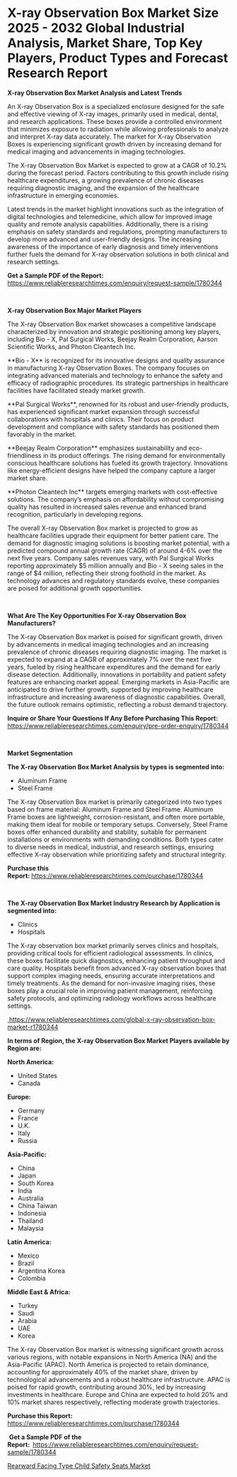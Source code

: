 <p><h1>X-ray Observation Box Market Size 2025 - 2032 Global Industrial Analysis, Market Share, Top Key Players, Product Types and Forecast Research Report</h1></p><p><strong>X-ray Observation Box Market Analysis and Latest Trends</strong></p>
<p><p>An X-ray Observation Box is a specialized enclosure designed for the safe and effective viewing of X-ray images, primarily used in medical, dental, and research applications. These boxes provide a controlled environment that minimizes exposure to radiation while allowing professionals to analyze and interpret X-ray data accurately. The market for X-ray Observation Boxes is experiencing significant growth driven by increasing demand for medical imaging and advancements in imaging technologies.</p><p>The X-ray Observation Box Market is expected to grow at a CAGR of 10.2% during the forecast period. Factors contributing to this growth include rising healthcare expenditures, a growing prevalence of chronic diseases requiring diagnostic imaging, and the expansion of the healthcare infrastructure in emerging economies. </p><p>Latest trends in the market highlight innovations such as the integration of digital technologies and telemedicine, which allow for improved image quality and remote analysis capabilities. Additionally, there is a rising emphasis on safety standards and regulations, prompting manufacturers to develop more advanced and user-friendly designs. The increasing awareness of the importance of early diagnosis and timely interventions further fuels the demand for X-ray observation solutions in both clinical and research settings.</p></p>
<p><strong>Get a Sample PDF of the Report:&nbsp;</strong> <a href="https://www.reliableresearchtimes.com/enquiry/request-sample/1780344?utm_campaign=2638&utm_medium=2&utm_source=Github&utm_content=ia&utm_term=25032025&utm_id=x-ray-observation-box">https://www.reliableresearchtimes.com/enquiry/request-sample/1780344</a></p>
<p>&nbsp;</p>
<p><strong>X-ray Observation Box Major Market Players</strong></p>
<p><p>The X-ray Observation Box market showcases a competitive landscape characterized by innovation and strategic positioning among key players, including Bio - X, Pal Surgical Works, Beejay Realm Corporation, Aarson Scientific Works, and Photon Cleantech Inc.</p><p>**Bio - X** is recognized for its innovative designs and quality assurance in manufacturing X-ray Observation Boxes. The company focuses on integrating advanced materials and technology to enhance the safety and efficacy of radiographic procedures. Its strategic partnerships in healthcare facilities have facilitated steady market growth.</p><p>**Pal Surgical Works**, renowned for its robust and user-friendly products, has experienced significant market expansion through successful collaborations with hospitals and clinics. Their focus on product development and compliance with safety standards has positioned them favorably in the market.</p><p>**Beejay Realm Corporation** emphasizes sustainability and eco-friendliness in its product offerings. The rising demand for environmentally conscious healthcare solutions has fueled its growth trajectory. Innovations like energy-efficient designs have helped the company capture a larger market share.</p><p>**Photon Cleantech Inc** targets emerging markets with cost-effective solutions. The company’s emphasis on affordability without compromising quality has resulted in increased sales revenue and enhanced brand recognition, particularly in developing regions.</p><p>The overall X-ray Observation Box market is projected to grow as healthcare facilities upgrade their equipment for better patient care. The demand for diagnostic imaging solutions is boosting market potential, with a predicted compound annual growth rate (CAGR) of around 4-6% over the next five years. Company sales revenues vary, with Pal Surgical Works reporting approximately $5 million annually and Bio - X seeing sales in the range of $4 million, reflecting their strong foothold in the market. As technology advances and regulatory standards evolve, these companies are poised for additional growth opportunities.</p></p>
<p>&nbsp;</p>
<p><strong>What Are The Key Opportunities For X-ray Observation Box Manufacturers?</strong></p>
<p><p>The X-ray Observation Box market is poised for significant growth, driven by advancements in medical imaging technologies and an increasing prevalence of chronic diseases requiring diagnostic imaging. The market is expected to expand at a CAGR of approximately 7% over the next five years, fueled by rising healthcare expenditures and the demand for early disease detection. Additionally, innovations in portability and patient safety features are enhancing market appeal. Emerging markets in Asia-Pacific are anticipated to drive further growth, supported by improving healthcare infrastructure and increasing awareness of diagnostic capabilities. Overall, the future outlook remains optimistic, reflecting a robust demand trajectory.</p></p>
<p><strong>Inquire or Share Your Questions If Any Before Purchasing This Report:</strong> <a href="https://www.reliableresearchtimes.com/enquiry/pre-order-enquiry/1780344?utm_campaign=2638&utm_medium=2&utm_source=Github&utm_content=ia&utm_term=25032025&utm_id=x-ray-observation-box">https://www.reliableresearchtimes.com/enquiry/pre-order-enquiry/1780344</a></p>
<p>&nbsp;</p>
<p><strong>Market Segmentation</strong></p>
<p><strong>The X-ray Observation Box Market Analysis by types is segmented into:</strong></p>
<p><ul><li>Aluminum Frame</li><li>Steel Frame</li></ul></p>
<p><p>The X-ray Observation Box market is primarily categorized into two types based on frame material: Aluminum Frame and Steel Frame. Aluminum Frame boxes are lightweight, corrosion-resistant, and often more portable, making them ideal for mobile or temporary setups. Conversely, Steel Frame boxes offer enhanced durability and stability, suitable for permanent installations or environments with demanding conditions. Both types cater to diverse needs in medical, industrial, and research settings, ensuring effective X-ray observation while prioritizing safety and structural integrity.</p></p>
<p><strong>Purchase this Report:&nbsp;</strong><a href="https://www.reliableresearchtimes.com/purchase/1780344?utm_campaign=2638&utm_medium=2&utm_source=Github&utm_content=ia&utm_term=25032025&utm_id=x-ray-observation-box">https://www.reliableresearchtimes.com/purchase/1780344</a></p>
<p>&nbsp;</p>
<p><strong>The X-ray Observation Box Market Industry Research by Application is segmented into:</strong></p>
<p><ul><li>Clinics</li><li>Hospitals</li></ul></p>
<p><p>The X-ray observation box market primarily serves clinics and hospitals, providing critical tools for efficient radiological assessments. In clinics, these boxes facilitate quick diagnostics, enhancing patient throughput and care quality. Hospitals benefit from advanced X-ray observation boxes that support complex imaging needs, ensuring accurate interpretations and timely treatments. As the demand for non-invasive imaging rises, these boxes play a crucial role in improving patient management, reinforcing safety protocols, and optimizing radiology workflows across healthcare settings.</p></p>
<p><a href="https://www.reliableresearchtimes.com/global-x-ray-observation-box-market-r1780344?utm_campaign=2638&utm_medium=2&utm_source=Github&utm_content=ia&utm_term=25032025&utm_id=x-ray-observation-box">&nbsp;https://www.reliableresearchtimes.com/global-x-ray-observation-box-market-r1780344</a></p>
<p><strong>In terms of Region, the X-ray Observation Box Market Players available by Region are:</strong></p>
<p>
    <p> <strong> North America: </strong>
        <ul>
            <li>United States</li>
            <li>Canada</li>
        </ul>
        </p> 
    <p> <strong> Europe: </strong>
        <ul>
            <li>Germany</li>
            <li>France</li>
            <li>U.K.</li>
            <li>Italy</li>
            <li>Russia</li>
        </ul>
        </p> 
    <p> <strong> Asia-Pacific: </strong>
        <ul>
            <li>China</li>
            <li>Japan</li>
            <li>South Korea</li>
            <li>India</li>
            <li>Australia</li>
            <li>China Taiwan</li>
            <li>Indonesia</li>
            <li>Thailand</li>
            <li>Malaysia</li>
        </ul>
        </p> 
    <p> <strong> Latin America: </strong>
        <ul>
            <li>Mexico</li>
            <li>Brazil</li>
            <li>Argentina Korea</li>
            <li>Colombia</li>
        </ul>
        </p> 
    <p> <strong> Middle East & Africa: </strong>
        <ul>
            <li>Turkey</li>
            <li>Saudi</li>
            <li>Arabia</li>
            <li>UAE</li>
            <li>Korea</li>
        </ul>
    </p>
    </p>
<p><p>The X-ray Observation Box market is witnessing significant growth across various regions, with notable expansions in North America (NA) and the Asia-Pacific (APAC). North America is projected to retain dominance, accounting for approximately 40% of the market share, driven by technological advancements and a robust healthcare infrastructure. APAC is poised for rapid growth, contributing around 30%, led by increasing investments in healthcare. Europe and China are expected to hold 20% and 10% market shares respectively, reflecting moderate growth trajectories.</p></p>
<p><strong>Purchase this Report: </strong><a href="https://www.reliableresearchtimes.com/purchase/1780344?utm_campaign=2638&utm_medium=2&utm_source=Github&utm_content=ia&utm_term=25032025&utm_id=x-ray-observation-box">https://www.reliableresearchtimes.com/purchase/1780344</a></p>
<p>&nbsp;<strong>Get a Sample PDF of the Report:&nbsp;&nbsp;</strong><a href="https://www.reliableresearchtimes.com/enquiry/request-sample/1780344?utm_campaign=2638&utm_medium=2&utm_source=Github&utm_content=ia&utm_term=25032025&utm_id=x-ray-observation-box">https://www.reliableresearchtimes.com/enquiry/request-sample/1780344</a></p>
<p><strong></strong></p>
<p><p><a href="https://github.com/barnickclara79/Market-Research-Report-List-1/blob/main/rearward-facing-type-child-safety-seats-market.md?utm_campaign=2638&utm_medium=2&utm_source=Github&utm_content=ia&utm_term=25032025&utm_id=x-ray-observation-box">Rearward Facing Type Child Safety Seats Market</a></p></p>